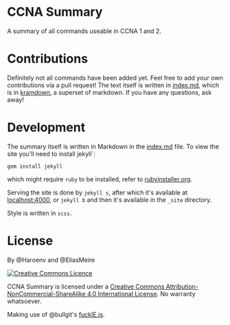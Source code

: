 # CCNA Summary

A summary of all commands useable in CCNA 1 and 2.

# Contributions

Definitely not all commands have been added yet. Feel free to add your own contributions via a pull request! The text itself is written in [index.md](index.md), which is in [kramdown](http://kramdown.gettalong.org), a superset of markdown. If you have any questions, ask away!

# Development

The summary itself is written in Markdown in the [index.md](index.md) file. To view the site you'll need to install jekyll`:

```
gem install jekyll
```

which might require `ruby` to be installed, refer to [rubyinstaller.org](http://rubyinstaller.org).

Serving the site is done by `jekyll s`, after which it's available at [localhost:4000](http://localhost:4000), or `jekyll b` and then it's available in the `_site` directory.

Style is written in `scss`.

# License

By @Haroenv and @EliasMeire

[![Creative Commons Licence](https://i.creativecommons.org/l/by-nc-sa/4.0/88x31.png)](http://creativecommons.org/licenses/by-nc-sa/4.0/)

CCNA Summary is licensed under a [Creative Commons Attribution-NonCommercial-ShareAlike 4.0 International License](http://creativecommons.org/licenses/by-nc-sa/4.0/). No warranty whatsoever.

Making use of @bullgit's [fuckIE.js](https://github.com/bullgit/fuckIE).